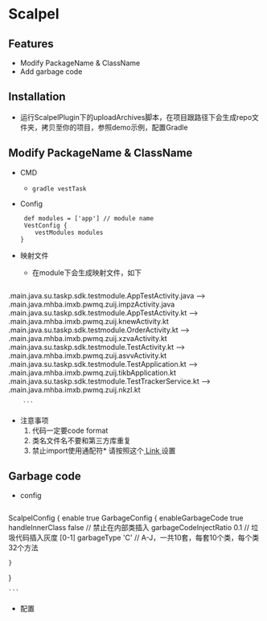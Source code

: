 # Scalpel

## Features
- Modify PackageName & ClassName
- Add garbage code

## Installation
- 运行ScalpelPlugin下的uploadArchives脚本，在项目跟路径下会生成repo文件夹，拷贝至你的项目，参照demo示例，配置Gradle

## Modify PackageName & ClassName
- CMD
   - `gradle vestTask`
- Config
	
	```
	 def modules = ['app'] // module name
	 VestConfig {
        vestModules modules
    }
	```
- 映射文件
	- 在module下会生成映射文件，如下
	
		```
.main.java.su.taskp.sdk.testmodule.AppTestActivity.java  -->  .main.java.mhba.imxb.pwmq.zuij.impzActivity.java
.main.java.su.taskp.sdk.testmodule.AppTestActivity.kt  -->  .main.java.mhba.imxb.pwmq.zuij.knewActivity.kt
.main.java.su.taskp.sdk.testmodule.OrderActivity.kt  -->  .main.java.mhba.imxb.pwmq.zuij.xzvaActivity.kt
.main.java.su.taskp.sdk.testmodule.TestActivity.kt  -->  .main.java.mhba.imxb.pwmq.zuij.asvvActivity.kt
.main.java.su.taskp.sdk.testmodule.TestApplication.kt  -->  .main.java.mhba.imxb.pwmq.zuij.tikbApplication.kt
.main.java.su.taskp.sdk.testmodule.TestTrackerService.kt  -->  .main.java.mhba.imxb.pwmq.zuij.nkzl.kt

		```
- 注意事项
	1. 代码一定要code format
	2. 类名文件名不要和第三方库重复
	3. 禁止import使用通配符* 请按照这个[ Link ](https://stackoverflow.com/questions/49870306/disable-wild-cart-import-in-intellij-android-studio-in-kotlin)设置	

## Garbage code

- config
	
	```
ScalpelConfig {
    enable true
    GarbageConfig {
        enableGarbageCode true
        handleInnerClass false  // 禁止在内部类插入
        garbageCodeInjectRatio 0.1 // 垃圾代码插入灰度 [0-1]
        garbageType 'C'  // A-J，一共10套，每套10个类，每个类32个方法

    }
}

	```
- 配置